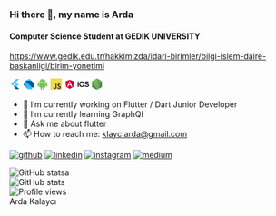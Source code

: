 ### Hi there 👋, my name is Arda
#### Computer Science Student at GEDIK UNIVERSITY

https://www.gedik.edu.tr/hakkimizda/idari-birimler/bilgi-islem-daire-baskanligi/birim-yonetimi

<code><img height="20" src="https://raw.githubusercontent.com/github/explore/80688e429a7d4ef2fca1e82350fe8e3517d3494d/topics/flutter/flutter.png"></code>
<code><img height="20" src="https://raw.githubusercontent.com/github/explore/80688e429a7d4ef2fca1e82350fe8e3517d3494d/topics/dart/dart.png"></code>
<code><img height="20" src="https://raw.githubusercontent.com/github/explore/80688e429a7d4ef2fca1e82350fe8e3517d3494d/topics/android/android.png"></code>
<code><img height="20" src="https://raw.githubusercontent.com/github/explore/80688e429a7d4ef2fca1e82350fe8e3517d3494d/topics/javascript/javascript.png"></code>
<code><img height="20" src="https://raw.githubusercontent.com/github/explore/80688e429a7d4ef2fca1e82350fe8e3517d3494d/topics/angular/angular.png"></code>
<code><img height="20" src="https://raw.githubusercontent.com/github/explore/80688e429a7d4ef2fca1e82350fe8e3517d3494d/topics/ios/ios.png"></code>
<code><img height="20" src="https://raw.githubusercontent.com/github/explore/80688e429a7d4ef2fca1e82350fe8e3517d3494d/topics/nodejs/nodejs.png"></code> 

- 🔭 I’m currently working on Flutter / Dart Junior Developer
- 🌱 I’m currently learning GraphQl
- 💬 Ask me about flutter 
- 📫 How to reach me: klayc.arda@gmail.com 


[<img src='https://cdn.jsdelivr.net/npm/simple-icons@3.0.1/icons/github.svg' alt='github' height='40'>](https://github.com/klaycarda)  [<img src='https://cdn.jsdelivr.net/npm/simple-icons@3.0.1/icons/linkedin.svg' alt='linkedin' height='40'>](https://www.linkedin.com/in/klaycarda/)  [<img src='https://cdn.jsdelivr.net/npm/simple-icons@3.0.1/icons/instagram.svg' alt='instagram' height='40'>](https://www.instagram.com/arda_klayci/)  [<img src='https://cdn.jsdelivr.net/npm/simple-icons@3.0.1/icons/medium.svg' alt='medium' height='40'>](https://medium.com/@klayc.arda)  

![GitHub statsa](https://github-readme-stats.vercel.app/api/top-langs/?username=iampawan&theme=light&hide_langs_below=1)  
![GitHub stats](https://github-readme-stats.vercel.app/api?username=ardakalayci&show_icons=true)  
![Profile views](https://gpvc.arturio.dev/ardakalayci)  
Arda Kalaycı

